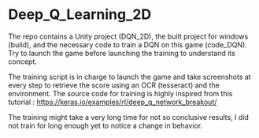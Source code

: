 # Deep_Q_Learning_2D

The repo contains a Unity project (DQN_2D), the built project for windows (build), and the necessary code to train a DQN on this game (code_DQN).
Try to launch the game before launching the training to understand its concept.

The training script is in charge to launch the game and take screenshots at every step to retrieve the score using an OCR (tesseract) and the environment.
The source code for training is highly inspired from this tutorial : https://keras.io/examples/rl/deep_q_network_breakout/

The training might take a very long time for not so conclusive results, I did not train for long enough yet to notice a change in behavior.